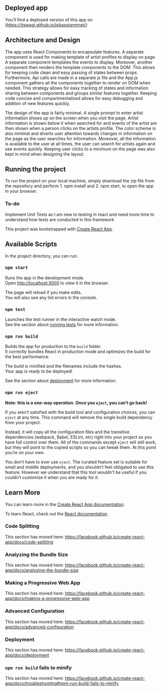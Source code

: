 ## Deployed app

You'll find a deployed version of this app on (https://itswagi.github.io/jobassignmnet/)

## Architecture and Design

The app uses React Components to encapsulate features. A separate component is used for making template of artist profiles to display on page. A separate component templates the events to display. Moreover, another component then renders the template components to the DOM. This allows for keeping code clean and easy passing of states between props. Furthermore, Api calls are made in a separate js file and the App.js component gathers all the components together to render on DOM when needed. This strategy allows for easy tracking of states and information sharing between components and groups similar features together. Keeping code concise and compartmentalized allows for easy debugging and addition of new features quickly.

The design of the app is fairly minimal. A single prompt to enter artist information shows up on the screen when you visit the page. Artist information is shown below it when searched for and events of the artist are then shown when a person clicks on the artists profile. The color scheme is also minimal and diverts user attention towards changes in information on the page as the user searches for information. Moreover, all the information is available to the user at all times, the user can search for artists again and see events quickly. Keeping user clicks to a minimum on the page was also kept in mind when designing the layout.

## Running the project

To run the project on your local machine, simply download the zip file from the repository and perform 1. npm install and 2. npm start, to open the app in your browser.

### To-do

Implement Unit Tests as I am new to testing in react and need more time to understand how tests are conducted in this framework

This project was bootstrapped with [Create React App](https://github.com/facebook/create-react-app).

## Available Scripts

In the project directory, you can run:

### `npm start`

Runs the app in the development mode.<br />
Open [http://localhost:3000](http://localhost:3000) to view it in the browser.

The page will reload if you make edits.<br />
You will also see any lint errors in the console.

### `npm test`

Launches the test runner in the interactive watch mode.<br />
See the section about [running tests](https://facebook.github.io/create-react-app/docs/running-tests) for more information.

### `npm run build`

Builds the app for production to the `build` folder.<br />
It correctly bundles React in production mode and optimizes the build for the best performance.

The build is minified and the filenames include the hashes.<br />
Your app is ready to be deployed!

See the section about [deployment](https://facebook.github.io/create-react-app/docs/deployment) for more information.

### `npm run eject`

**Note: this is a one-way operation. Once you `eject`, you can’t go back!**

If you aren’t satisfied with the build tool and configuration choices, you can `eject` at any time. This command will remove the single build dependency from your project.

Instead, it will copy all the configuration files and the transitive dependencies (webpack, Babel, ESLint, etc) right into your project so you have full control over them. All of the commands except `eject` will still work, but they will point to the copied scripts so you can tweak them. At this point you’re on your own.

You don’t have to ever use `eject`. The curated feature set is suitable for small and middle deployments, and you shouldn’t feel obligated to use this feature. However we understand that this tool wouldn’t be useful if you couldn’t customize it when you are ready for it.

## Learn More

You can learn more in the [Create React App documentation](https://facebook.github.io/create-react-app/docs/getting-started).

To learn React, check out the [React documentation](https://reactjs.org/).

### Code Splitting

This section has moved here: https://facebook.github.io/create-react-app/docs/code-splitting

### Analyzing the Bundle Size

This section has moved here: https://facebook.github.io/create-react-app/docs/analyzing-the-bundle-size

### Making a Progressive Web App

This section has moved here: https://facebook.github.io/create-react-app/docs/making-a-progressive-web-app

### Advanced Configuration

This section has moved here: https://facebook.github.io/create-react-app/docs/advanced-configuration

### Deployment

This section has moved here: https://facebook.github.io/create-react-app/docs/deployment

### `npm run build` fails to minify

This section has moved here: https://facebook.github.io/create-react-app/docs/troubleshooting#npm-run-build-fails-to-minify
